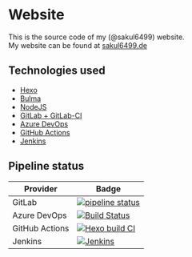 # Website

This is the source code of my (@sakul6499) website.  
My website can be found at [sakul6499.de](https://sakul6499.de/)

## Technologies used

 - [Hexo](https://hexo.io/)
 - [Bulma](https://bulma.io/)
 - [NodeJS](https://nodejs.org/)
 - [GitLab + GitLab-CI](https://gitlab.com/)
 - [Azure DevOps](https://azure.microsoft.com/de-de/services/devops/)
 - [GitHub Actions](https://github.com/features/actions)
 - [Jenkins](https://jenkins.io/)

## Pipeline status

| Provider | Badge |
| ------ | ------ |
| GitLab | [![pipeline status](https://gitlab.com/sakul6499.de/blog/badges/master/pipeline.svg)](https://gitlab.com/sakul6499.de/blog/-/commits/master) |
| Azure DevOps | [![Build Status](https://sakul6499.visualstudio.com/Website/_apis/build/status/Website-Node.js%20With%20Grunt-CI?branchName=master)](https://sakul6499.visualstudio.com/Website/_build/latest?definitionId=13&branchName=master) |
| GitHub Actions | [![Hexo build CI](https://github.com/Sakul6499/Website/workflows/Hexo%20build%20CI/badge.svg?branch=master)](https://github.com/Sakul6499/Website/) |
| Jenkins | [![Jenkins](https://ci.sakul6499.de/job/sakul6499/job/website/badge/icon)](https://ci.sakul6499.de/job/sakul6499/job/website) |